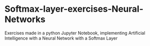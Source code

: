 # Softmax-layer-exercises-Neural-Networks
Exercises made in a python Jupyter Notebook, implementing Artificial Intelligence with a Neural Network with a Softmax Layer
